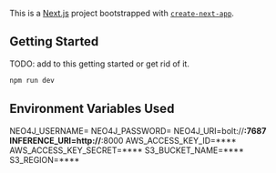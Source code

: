 This is a [Next.js](https://nextjs.org) project bootstrapped with [`create-next-app`](https://nextjs.org/docs/app/api-reference/cli/create-next-app).

## Getting Started

TODO: add to this getting started or get rid of it.

```bash
npm run dev
```

## Environment Variables Used
NEO4J_USERNAME=
NEO4J_PASSWORD=
NEO4J_URI=bolt://****:7687
INFERENCE_URI=http://****:8000
AWS_ACCESS_KEY_ID=****
AWS_ACCESS_KEY_SECRET=****
S3_BUCKET_NAME=****
S3_REGION=****